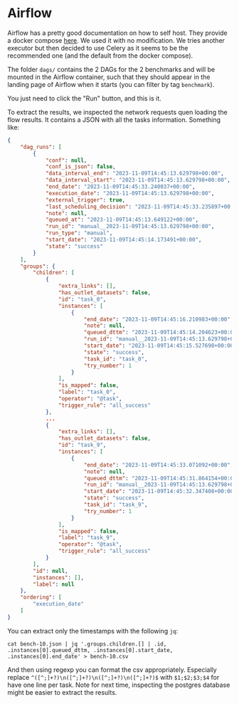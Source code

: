 Airflow
=======

Airflow has a pretty good documentation on how to self host. They provide a docker compose [here](https://airflow.apache.org/docs/apache-airflow/stable/howto/docker-compose/index.html). We used it with no modification. We tries another executor but then decided to use Celery as it seems to be the recommended one (and the default from the docker compose).

The folder `dags/` contains the 2 DAGs for the 2 benchmarks and will be mounted in the Airflow container, such that they should appear in the landing page of Airflow when it starts (you can filter by tag `benchmark`).

You just need to click the "Run" button, and this is it. 

To extract the results, we inspected the network requests quen loading the flow results. It contains a JSON with all the tasks information. Something like:

```json
{
    "dag_runs": [
        {
            "conf": null,
            "conf_is_json": false,
            "data_interval_end": "2023-11-09T14:45:13.629798+00:00",
            "data_interval_start": "2023-11-09T14:45:13.629798+00:00",
            "end_date": "2023-11-09T14:45:33.240037+00:00",
            "execution_date": "2023-11-09T14:45:13.629798+00:00",
            "external_trigger": true,
            "last_scheduling_decision": "2023-11-09T14:45:33.235897+00:00",
            "note": null,
            "queued_at": "2023-11-09T14:45:13.649122+00:00",
            "run_id": "manual__2023-11-09T14:45:13.629798+00:00",
            "run_type": "manual",
            "start_date": "2023-11-09T14:45:14.173491+00:00",
            "state": "success"
        }
    ],
    "groups": {
        "children": [
            {
                "extra_links": [],
                "has_outlet_datasets": false,
                "id": "task_0",
                "instances": [
                    {
                        "end_date": "2023-11-09T14:45:16.210983+00:00",
                        "note": null,
                        "queued_dttm": "2023-11-09T14:45:14.204623+00:00",
                        "run_id": "manual__2023-11-09T14:45:13.629798+00:00",
                        "start_date": "2023-11-09T14:45:15.527698+00:00",
                        "state": "success",
                        "task_id": "task_0",
                        "try_number": 1
                    }
                ],
                "is_mapped": false,
                "label": "task_0",
                "operator": "@task",
                "trigger_rule": "all_success"
            },
            ...
            {
                "extra_links": [],
                "has_outlet_datasets": false,
                "id": "task_9",
                "instances": [
                    {
                        "end_date": "2023-11-09T14:45:33.071092+00:00",
                        "note": null,
                        "queued_dttm": "2023-11-09T14:45:31.864154+00:00",
                        "run_id": "manual__2023-11-09T14:45:13.629798+00:00",
                        "start_date": "2023-11-09T14:45:32.347408+00:00",
                        "state": "success",
                        "task_id": "task_9",
                        "try_number": 1
                    }
                ],
                "is_mapped": false,
                "label": "task_9",
                "operator": "@task",
                "trigger_rule": "all_success"
            }
        ],
        "id": null,
        "instances": [],
        "label": null
    },
    "ordering": [
        "execution_date"
    ]
}
```

You can extract only the timestamps with the following `jq`:
```
cat bench-10.json | jq '.groups.children.[] | .id, .instances[0].queued_dttm, .instances[0].start_date, .instances[0].end_date' > bench-10.csv
```
And then using regexp you can format the csv appropriately. Especially replace `^([^;]+?)\n([^;]+?)\n([^;]+?)\n([^;]+?)$` with `$1;$2;$3;$4` for have one line per task. Note for next time, inspecting the postgres database might be easier to extract the results.
